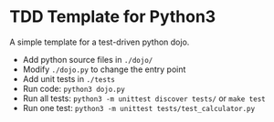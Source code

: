 TDD Template for Python3
========================

A simple template for a test-driven python dojo. 

* Add python source files in `./dojo/`
* Modify `./dojo.py` to change the entry point 
* Add unit tests in `./tests`
* Run code: `python3 dojo.py`
* Run all tests: `python3 -m unittest discover tests/` or `make test`
* Run one test: `python3 -m unittest tests/test_calculator.py`
